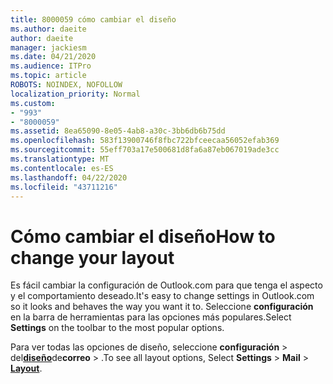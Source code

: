 ```yaml
---
title: 8000059 cómo cambiar el diseño
ms.author: daeite
author: daeite
manager: jackiesm
ms.date: 04/21/2020
ms.audience: ITPro
ms.topic: article
ROBOTS: NOINDEX, NOFOLLOW
localization_priority: Normal
ms.custom:
- "993"
- "8000059"
ms.assetid: 8ea65090-8e05-4ab8-a30c-3bb6db6b75dd
ms.openlocfilehash: 583f13900746f8fbc722bfceecaa56052efab369
ms.sourcegitcommit: 55eff703a17e500681d8fa6a87eb067019ade3cc
ms.translationtype: MT
ms.contentlocale: es-ES
ms.lasthandoff: 04/22/2020
ms.locfileid: "43711216"
---
```

# <a name="how-to-change-your-layout"></a><span data-ttu-id="ed9cb-102">Cómo cambiar el diseño</span><span class="sxs-lookup"><span data-stu-id="ed9cb-102">How to change your layout</span></span>

<span data-ttu-id="ed9cb-103">Es fácil cambiar la configuración de Outlook.com para que tenga el aspecto y el comportamiento deseado.</span><span class="sxs-lookup"><span data-stu-id="ed9cb-103">It's easy to change settings in Outlook.com so it looks and behaves the way you want it to.</span></span> <span data-ttu-id="ed9cb-104">Seleccione **configuración** en la barra de herramientas para las opciones más populares.</span><span class="sxs-lookup"><span data-stu-id="ed9cb-104">Select **Settings** on the toolbar to the most popular options.</span></span>

<span data-ttu-id="ed9cb-105">Para ver todas las opciones de diseño, seleccione **configuración** > del[**diseño**](https://outlook.live.com/mail/options/mail/layout)de**correo** > .</span><span class="sxs-lookup"><span data-stu-id="ed9cb-105">To see all layout options, Select **Settings** > **Mail** > [**Layout**](https://outlook.live.com/mail/options/mail/layout).</span></span>
  